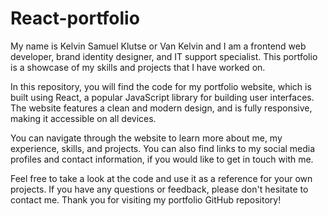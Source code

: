 # React-portfolio
My name is Kelvin Samuel Klutse or Van Kelvin and I am a frontend web developer, brand identity designer, and IT support specialist. This portfolio is a showcase of my skills and projects that I have worked on.

In this repository, you will find the code for my portfolio website, which is built using React, a popular JavaScript library for building user interfaces. The website features a clean and modern design, and is fully responsive, making it accessible on all devices.

You can navigate through the website to learn more about me, my experience, skills, and projects. You can also find links to my social media profiles and contact information, if you would like to get in touch with me.

Feel free to take a look at the code and use it as a reference for your own projects. If you have any questions or feedback, please don't hesitate to contact me. Thank you for visiting my portfolio GitHub repository!
